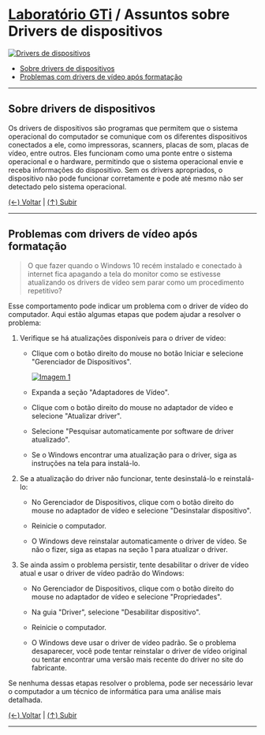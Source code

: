 # [Laboratório GTi](https://github.com/systemboys/GTi_Laboratory#laborat%C3%B3rio-gti "Laboratório GTi") / Assuntos sobre Drivers de dispositivos

[![Drivers de dispositivos](https://github.com/systemboys/GTi_Laboratory/raw/main/Microsoft%20Windows/Microsoft%20Windows%2010/Drivers%20de%20dispositivos/images/drivers_dispositivos.jpg "Drivers de dispositivos")](https://github.com/systemboys/GTi_Laboratory/raw/main/Microsoft%20Windows/Microsoft%20Windows%2010/Drivers%20de%20dispositivos/images/drivers_dispositivos.jpg "Drivers de dispositivos")

- [Sobre drivers de dispositivos](#sobre-drivers-de-dispositivos "Sobre drivers de dispositivos")
- [Problemas com drivers de vídeo após formatação](#problemas-com-drivers-de-v%C3%ADdeo-ap%C3%B3s-formata%C3%A7%C3%A3o "Problemas com drivers de vídeo após formatação")

---

## Sobre drivers de dispositivos

Os drivers de dispositivos são programas que permitem que o sistema operacional do computador se comunique com os diferentes dispositivos conectados a ele, como impressoras, scanners, placas de som, placas de vídeo, entre outros. Eles funcionam como uma ponte entre o sistema operacional e o hardware, permitindo que o sistema operacional envie e receba informações do dispositivo. Sem os drivers apropriados, o dispositivo não pode funcionar corretamente e pode até mesmo não ser detectado pelo sistema operacional.

[(&larr;) Voltar](https://github.com/systemboys/GTi_Laboratory#laborat%C3%B3rio-gti "Voltar ao SumÃ¡rio") | 
[(&uarr;) Subir](#laborat%C3%B3rio-gti--assuntos-sobre-drivers-de-dispositivos "Subir para o topo")

---

## Problemas com drivers de vídeo após formatação

> O que fazer quando o Windows 10 recém instalado e conectado à internet fica apagando a tela do monitor como se estivesse atualizando os drivers de vídeo sem parar como um procedimento repetitivo?

Esse comportamento pode indicar um problema com o driver de vídeo do computador. Aqui estão algumas etapas que podem ajudar a resolver o problema:

1. Verifique se há atualizações disponíveis para o driver de vídeo:

    - Clique com o botão direito do mouse no botão Iniciar e selecione "Gerenciador de Dispositivos".

        [![Imagem 1](https://site.com/img/exemplo.png "Imagem 1")](http://link.com "Imagem 1")

    - Expanda a seção "Adaptadores de Vídeo".
    
    - Clique com o botão direito do mouse no adaptador de vídeo e selecione "Atualizar driver".

    - Selecione "Pesquisar automaticamente por software de driver atualizado".

    - Se o Windows encontrar uma atualização para o driver, siga as instruções na tela para instalá-lo.

2. Se a atualização do driver não funcionar, tente desinstalá-lo e reinstalá-lo:

    - No Gerenciador de Dispositivos, clique com o botão direito do mouse no adaptador de vídeo e selecione "Desinstalar dispositivo".

    - Reinicie o computador.

    - O Windows deve reinstalar automaticamente o driver de vídeo. Se não o fizer, siga as etapas na seção 1 para atualizar o driver.

3. Se ainda assim o problema persistir, tente desabilitar o driver de vídeo atual e usar o driver de vídeo padrão do Windows:

    - No Gerenciador de Dispositivos, clique com o botão direito do mouse no adaptador de vídeo e selecione "Propriedades".
    
    - Na guia "Driver", selecione "Desabilitar dispositivo".
    
    - Reinicie o computador.
    
    - O Windows deve usar o driver de vídeo padrão. Se o problema desaparecer, você pode tentar reinstalar o driver de vídeo original ou tentar encontrar uma versão mais recente do driver no site do fabricante.

Se nenhuma dessas etapas resolver o problema, pode ser necessário levar o computador a um técnico de informática para uma análise mais detalhada.

[(&larr;) Voltar](https://github.com/systemboys/GTi_Laboratory#laborat%C3%B3rio-gti "Voltar ao SumÃ¡rio") | 
[(&uarr;) Subir](#laborat%C3%B3rio-gti--assuntos-sobre-drivers-de-dispositivos "Subir para o topo")

---
